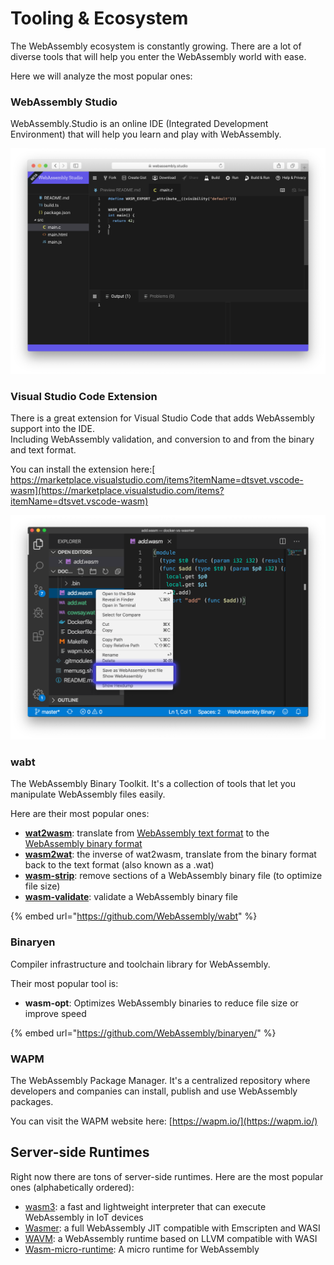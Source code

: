 # Tooling & Ecosystem

The WebAssembly ecosystem is constantly growing. There are a lot of diverse tools that will help you enter the WebAssembly world with ease.

Here we will analyze the most popular ones:

### WebAssembly Studio

WebAssembly.Studio is an online IDE \(Integrated Development Environment\) that will help you learn and play with WebAssembly.

![](../.gitbook/assets/screen-shot-2020-02-07-at-7.14.19-pm.png)

### Visual Studio Code Extension

There is a great extension for Visual Studio Code that adds WebAssembly support into the IDE.  
Including WebAssembly validation, and conversion to and from the binary and text format.

You can install the extension here:[ https://marketplace.visualstudio.com/items?itemName=dtsvet.vscode-wasm](https://marketplace.visualstudio.com/items?itemName=dtsvet.vscode-wasm)

![](../.gitbook/assets/preview-2.png)

### wabt

The WebAssembly Binary Toolkit. It's a collection of tools that let you manipulate WebAssembly files easily.

Here are their most popular ones:

* [**wat2wasm**](https://webassembly.github.io/wabt/doc/wat2wasm.1.html): translate from [WebAssembly text format](https://webassembly.github.io/spec/core/text/index.html) to the [WebAssembly binary format](https://webassembly.github.io/spec/core/binary/index.html)
* [**wasm2wat**](https://webassembly.github.io/wabt/doc/wasm2wat.1.html): the inverse of wat2wasm, translate from the binary format back to the text format \(also known as a .wat\)
* [**wasm-strip**](https://webassembly.github.io/wabt/doc/wasm-strip.1.html): remove sections of a WebAssembly binary file \(to optimize file size\)
* [**wasm-validate**](https://webassembly.github.io/wabt/doc/wasm-validate.1.html): validate a WebAssembly binary file

{% embed url="https://github.com/WebAssembly/wabt" %}

### Binaryen

Compiler infrastructure and toolchain library for WebAssembly.

Their most popular tool is:

* **wasm-opt**: Optimizes WebAssembly binaries to reduce file size or improve speed

{% embed url="https://github.com/WebAssembly/binaryen/" %}

### WAPM

The WebAssembly Package Manager. It's a centralized repository where developers and companies can install, publish and use WebAssembly packages.

You can visit the WAPM website here: [https://wapm.io/](https://wapm.io/)

## Server-side Runtimes

Right now there are tons of server-side runtimes. Here are the most popular ones \(alphabetically ordered\):

* [wasm3](https://github.com/wasm3/wasm3): a fast and lightweight interpreter that can execute WebAssembly in IoT devices
* [Wasmer](https://github.com/wasmerio/wasmer): a full WebAssembly JIT compatible with Emscripten and WASI
* [WAVM](https://github.com/wavm/wavm): a WebAssembly runtime based on LLVM compatible with WASI
* [Wasm-micro-runtime](https://github.com/bytecodealliance/wasm-micro-runtime): A micro runtime for WebAssembly

